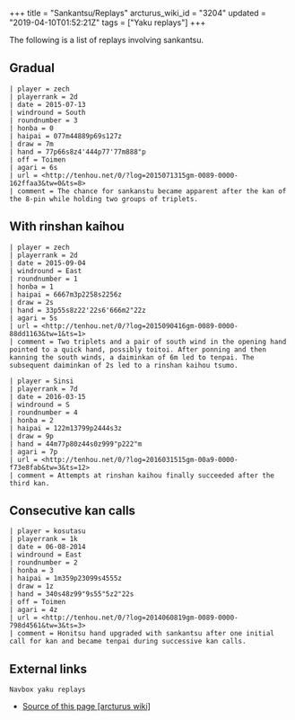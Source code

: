 +++
title = "Sankantsu/Replays"
arcturus_wiki_id = "3204"
updated = "2019-04-10T01:52:21Z"
tags = ["Yaku replays"]
+++

The following is a list of replays involving sankantsu.

## Gradual

```Replay/Tenhou.net|
| player = zech
| playerrank = 2d
| date = 2015-07-13
| windround = South
| roundnumber = 3
| honba = 0
| haipai = 077m44889p69s127z
| draw = 7m
| hand = 77p66s8z4'444p77'77m888"p
| off = Toimen
| agari = 6s
| url = <http://tenhou.net/0/?log=2015071315gm-0089-0000-162ffaa3&tw=0&ts=8>
| comment = The chance for sankanstu became apparent after the kan of the 8-pin while holding two groups of triplets.
```

## With rinshan kaihou

```Replay/Tenhou.net|
| player = zech
| playerrank = 2d
| date = 2015-09-04
| windround = East
| roundnumber = 1
| honba = 1
| haipai = 6667m3p2258s2256z
| draw = 2s
| hand = 33p55s8z22'22s6'666m2"22z
| agari = 5s
| url = <http://tenhou.net/0/?log=2015090416gm-0089-0000-88dd1163&tw=1&ts=1>
| comment = Two triplets and a pair of south wind in the opening hand pointed to a quick hand, possibly toitoi. After ponning and then kanning the south winds, a daiminkan of 6m led to tenpai. The subsequent daiminkan of 2s led to a rinshan kaihou tsumo.
```

```Replay/Tenhou.net|
| player = Sinsi
| playerrank = 7d
| date = 2016-03-15
| windround = S
| roundnumber = 4
| honba = 2
| haipai = 122m13799p2444s3z
| draw = 9p
| hand = 44m77p80z44s0z999"p222"m
| agari = 7p
| url = <http://tenhou.net/0/?log=2016031515gm-00a9-0000-f73e8fab&tw=3&ts=12>
| comment = Attempts at rinshan kaihou finally succeeded after the third kan.
```

## Consecutive kan calls

```Replay/Tenhou.net|
| player = kosutasu
| playerrank = 1k
| date = 06-08-2014
| windround = East
| roundnumber = 2
| honba = 3
| haipai = 1m359p23099s4555z
| draw = 1z
| hand = 340s48z99"9s55"5z2"22s
| off = Toimen
| agari = 4z
| url = <http://tenhou.net/0/?log=2014060819gm-0089-0000-798d4561&tw=3&ts=3>
| comment = Honitsu hand upgraded with sankantsu after one initial call for kan and became tenpai during successive kan calls.
```

## External links

`Navbox yaku replays`

- [Source of this page [arcturus wiki]](http://arcturus.su/wiki/Sankantsu/Replays)
